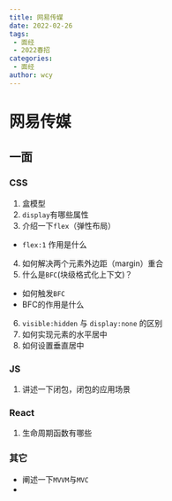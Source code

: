 ```yaml
---
title: 网易传媒
date: 2022-02-26
tags:
 - 面经
 - 2022春招
categories:
 - 面经
author: wcy
---
```

# 网易传媒

## 一面
### CSS
1. 盒模型
2. `display`有哪些属性
3. 介绍一下`flex`（弹性布局）
  * `flex:1` 作用是什么
4. 如何解决两个元素外边距（margin）重合
5. 什么是`BFC`(块级格式化上下文)？
  * 如何触发`BFC`
  * BFC的作用是什么
6. `visible:hidden` 与 `display:none` 的区别
7. 如何实现元素的水平居中
8. 如何设置垂直居中


### JS
1. 讲述一下闭包，闭包的应用场景

### React
1. 生命周期函数有哪些


### 其它
* 阐述一下`MVVM`与`MVC`
* 

<comment/>
<tongji/>
